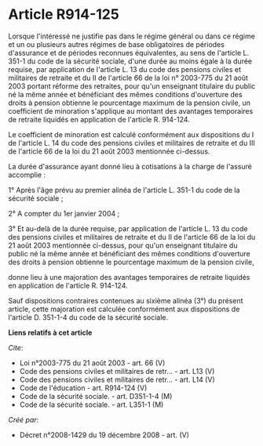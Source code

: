 # Article R914-125

Lorsque l'intéressé ne justifie pas dans le régime général ou dans ce régime et un ou plusieurs autres régimes de base
obligatoires de périodes d'assurance et de périodes reconnues équivalentes, au sens de l'article L. 351-1 du code de la
sécurité sociale, d'une durée au moins égale à la durée requise, par application de l'article L. 13 du code des pensions
civiles et militaires de retraite et du II de l'article 66 de la loi n° 2003-775 du 21 août 2003 portant réforme des
retraites, pour qu'un enseignant titulaire du public né la même année et bénéficiant des mêmes conditions d'ouverture des
droits à pension obtienne le pourcentage maximum de la pension civile, un coefficient de minoration s'applique au montant des
avantages temporaires de retraite liquidés en application de l'article R. 914-124. 

Le coefficient de minoration est calculé conformément aux dispositions du I de l'article L. 14 du code des pensions civiles
et militaires de retraite et du III de l'article 66 de la loi du 21 août 2003 mentionnée ci-dessus. 

La durée d'assurance ayant donné lieu à cotisations à la charge de l'assuré accomplie : 

1° Après l'âge prévu au premier alinéa de l'article L. 351-1 du code de la sécurité sociale ; 

2° A compter du 1er janvier 2004 ; 

3° Et au-delà de la durée requise, par application de l'article L. 13 du code des pensions civiles et militaires de retraite
et du II de l'article 66 de la loi du 21 août 2003 mentionnée ci-dessus, pour qu'un enseignant titulaire du public né la même
année et bénéficiant des mêmes conditions d'ouverture des droits à pension obtienne le pourcentage maximum de la pension
civile, 

donne lieu à une majoration des avantages temporaires de retraite liquidés en application de l'article R. 914-124. 

Sauf dispositions contraires contenues au sixième alinéa (3°) du présent article, cette majoration est calculée conformément
aux dispositions de l'article D. 351-1-4 du code de la sécurité sociale.

**Liens relatifs à cet article**

_Cite_:

  - Loi n°2003-775 du 21 août 2003 - art. 66 (V)
  - Code des pensions civiles et militaires de retr... - art. L13 (V)
  - Code des pensions civiles et militaires de retr... - art. L14 (V)
  - Code de l'éducation - art. R914-124 (V)
  - Code de la sécurité sociale. - art. D351-1-4 (M)
  - Code de la sécurité sociale. - art. L351-1 (M)

_Créé par_:

  - Décret n°2008-1429 du 19 décembre 2008 - art. (V)
